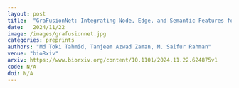 ```yaml
---
layout: post
title:  "GraFusionNet: Integrating Node, Edge, and Semantic Features for Enhanced Graph Representations"
date:   2024/11/22
image: /images/grafusionnet.jpg
categories: preprints
authors: "Md Toki Tahmid, Tanjeem Azwad Zaman, M. Saifur Rahman"
venue: "bioRxiv"
arxiv: https://www.biorxiv.org/content/10.1101/2024.11.22.624875v1
code: N/A
doi: N/A
---
```

